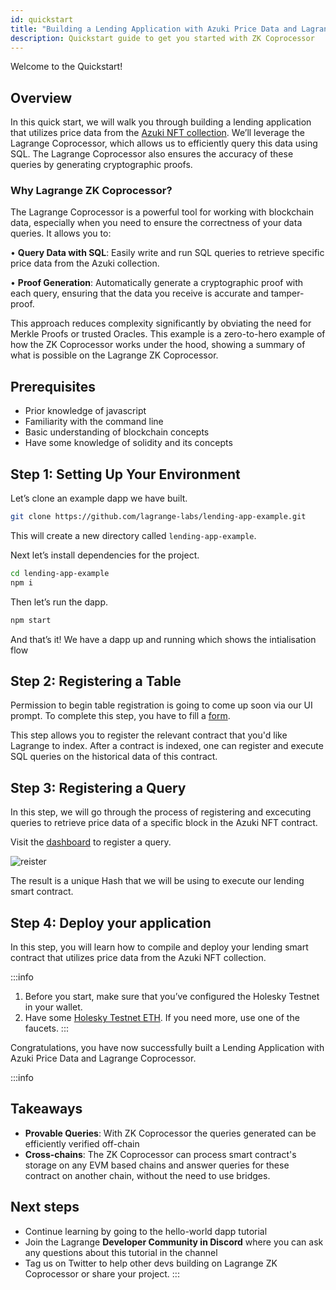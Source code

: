 ```yaml
---
id: quickstart
title: "Building a Lending Application with Azuki Price Data and Lagrange ZK Coprocessor"
description: Quickstart guide to get you started with ZK Coprocessor
---
```


Welcome to the Quickstart!

## Overview

In this quick start, we will walk you through building a lending application that utilizes price data from the [Azuki NFT collection](https://opensea.io/collection/azuki). We’ll leverage the Lagrange Coprocessor, which allows us to efficiently query this data using SQL. The Lagrange Coprocessor also ensures the accuracy of these queries by generating cryptographic proofs.

### Why Lagrange ZK Coprocessor?

The Lagrange Coprocessor is a powerful tool for working with blockchain data, especially when you need to ensure the correctness of your data queries. It allows you to:

•	**Query Data with SQL**: Easily write and run SQL queries to retrieve specific price data from the Azuki collection.

•	**Proof Generation**: Automatically generate a cryptographic proof with each query, ensuring that the data you receive is accurate and tamper-proof.

This approach reduces complexity significantly by obviating the need for Merkle Proofs or trusted Oracles. This example is a zero-to-hero example of how the ZK Coprocessor works under the hood, showing a summary of what is possible on the Lagrange ZK Coprocessor. 

## Prerequisites

- Prior knowledge of javascript
- Familiarity with the command line
- Basic understanding of blockchain concepts
- Have some knowledge of solidity and its concepts

## Step 1: Setting Up Your Environment

Let’s clone an example dapp we have built.

```bash
git clone https://github.com/lagrange-labs/lending-app-example.git
```

This will create a new directory called `lending-app-example`.

Next let’s install dependencies for the project.

```bash
cd lending-app-example
npm i
```
Then let’s run the dapp.

```bash
npm start
```
And that’s it! We have a dapp up and running which shows the intialisation flow

## Step 2: Registering a Table

Permission to begin table registration is going to come up soon via our UI prompt. To complete this step, you have to fill a [form](https://docs.google.com/forms/d/e/1FAIpQLScg11zjGKiHrxlzT8fTUDtQmzpI2OFIHtlrSKVFnvvQV_XnJA/viewform). 

This step allows you to register the relevant contract that you'd like Lagrange to index. After a contract is indexed, one can register and execute SQL queries on the historical data of this contract. 

## Step 3: Registering a Query

In this step, we will go through the process of registering and excecuting queries to retrieve price data of a specific block in the Azuki NFT contract. 

Visit the [dashboard](https://staging-zkmr-dashboard.lagrange.dev/dashboard/) to register a query.

![reister](/img/register-query.png) 

<ThemedImage
  lightSrc="/img/register-query.png"
  darkSrc="/img/register-query.png"
  alt="Register Query"
/>

The result is a unique Hash that we will be using to execute our lending smart contract. 

## Step 4: Deploy your application

In this step, you will learn how to compile and deploy your lending smart contract that utilizes price data from the Azuki NFT collection. 

:::info
1. Before you start, make sure that you’ve configured the Holesky Testnet in your wallet.
2. Have some [Holesky Testnet ETH](https://cloud.google.com/application/web3/faucet/ethereum/holesky). If you need more, use one of the faucets.
:::


Congratulations, you have now successfully built a Lending Application with Azuki Price Data and Lagrange Coprocessor. 

:::info
## Takeaways

- **Provable Queries**: With ZK Coprocessor the queries generated can be efficiently verified off-chain
- **Cross-chains**: The ZK Coprocessor can process smart contract's storage on any EVM based chains and answer queries for these contract on another chain, without the need to use bridges.

## Next steps

- Continue learning by going to the hello-world dapp tutorial
- Join the Lagrange **Developer Community in Discord** where you can ask any questions about this tutorial in the channel
- Tag us on Twitter to help other devs building on Lagrange ZK Coprocessor or share your project.
:::